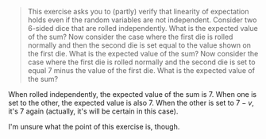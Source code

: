 > This exercise asks you to (partly) verify that linearity of expectation holds
> even if the random variables are not independent. Consider two 6-sided dice
> that are rolled independently. What is the expected value of the sum? Now
> consider the case where the first die is rolled normally and then the second
> die is set equal to the value shown on the first die. What is the expected
> value of the sum? Now consider the case where the first die is rolled normally
> and the second die is set to equal 7 minus the value of the first die. What is
> the expected value of the sum?

When rolled independently, the expected value of the sum is $7$. When one is set
to the other, the expected value is also $7$. When the other is set to $7 - v$,
it's $7$ again (actually, it's will be certain in this case).

I'm unsure what the point of this exercise is, though.
